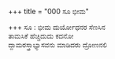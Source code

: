 +++
title = "000 ಸೂ ಭೀಮ"

+++
ಸೂ : ಭೀಮ ದುರ್ಯೋಧನರ ಸೆಣಸಿನ  
ತಾಮಸಿಕೆ ಹೆಚ್ಚಿದುದು ಕದನೋ  
ದ್ದಾಮರಸ್ತ್ರಾಭ್ಯಾಸವನು ಮಾಡಿದರು ದ್ರೋಣನಲಿ